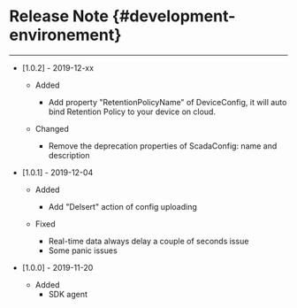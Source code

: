 # Release Note {#development-environement}

---

* \[1.0.2\] - 2019-12-xx

  * Added

    * Add property "RetentionPolicyName" of DeviceConfig, it will auto bind Retention Policy to your device on cloud.

  * Changed

    * Remove the deprecation properties of ScadaConfig: name and description

* \[1.0.1\] - 2019-12-04

  * Added

    * Add "Delsert" action of config uploading

  * Fixed

    * Real-time data always delay a couple of seconds issue
    * Some panic issues

* \[1.0.0\] - 2019-11-20

  * Added
    * SDK agent



